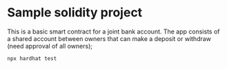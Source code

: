 # Sample solidity project

This is a basic smart contract for a joint bank account.
The app consists of a shared account between owners that can make a deposit or withdraw (need approval of all owners);

```shell
npx hardhat test
```
